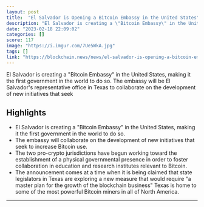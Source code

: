 ```yaml
---
layout: post
title:  "El Salvador is Opening a Bitcoin Embassy in the United States"
description: "El Salvador is creating a \"Bitcoin Embassy\" in the United States, making it the first government in the world to do so. The embassy will be El Salvador's representative office in Texas to collaborate on the development of new initiatives that seek"
date: "2023-02-18 22:09:02"
categories: []
score: 117
image: "https://i.imgur.com/7Ue5WkA.jpg"
tags: []
link: "https://blockchain.news/news/el-salvador-is-opening-a-bitcoin-embassy-in-the-united-states"
---
```


El Salvador is creating a \"Bitcoin Embassy\" in the United States, making it the first government in the world to do so. The embassy will be El Salvador's representative office in Texas to collaborate on the development of new initiatives that seek

## Highlights

- El Salvador is creating a "Bitcoin Embassy" in the United States, making it the first government in the world to do so.
- The embassy will collaborate on the development of new initiatives that seek to increase Bitcoin use.
- The two pro-crypto jurisdictions have begun working toward the establishment of a physical governmental presence in order to foster collaboration in education and research institutes relevant to Bitcoin.
- The announcement comes at a time when it is being claimed that state legislators in Texas are exploring a new measure that would require "a master plan for the growth of the blockchain business" Texas is home to some of the most powerful Bitcoin miners in all of North America.

---
